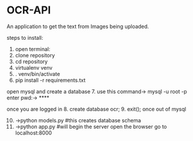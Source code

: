 # OCR-API
An application to get the text from Images being uploaded.

steps to install:

1. open terminal:
2. clone repository
3. cd repository
4. virtualenv venv
5. . venv/bin/activate
6. pip install -r requirements.txt 

open mysql and create a database
7. use this command-> mysql -u root -p enter pwd:-> ****

once you are logged in
8. create database ocr;
9. exit();
once out of mysql

10. ->python models.py #this creates database schema
11. ->python app.py #will begin the server
open the browser go to localhost:8000
